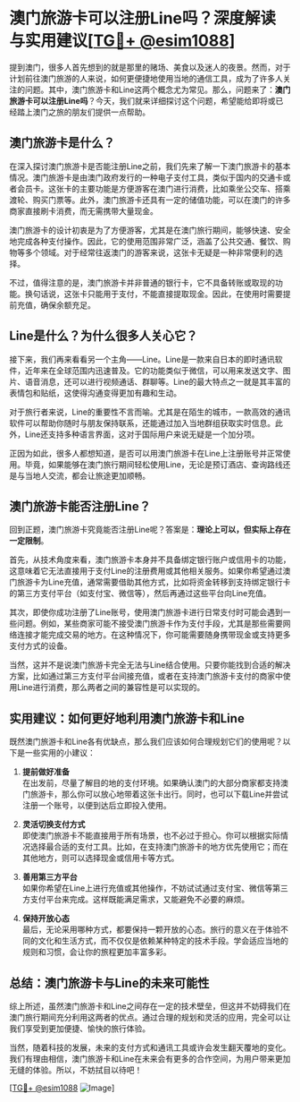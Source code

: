 # 澳门旅游卡可以注册Line吗？深度解读与实用建议[[TG💪+ @esim1088](https://t.me/s/esim1088)]

提到澳门，很多人首先想到的就是那里的赌场、美食以及迷人的夜景。然而，对于计划前往澳门旅游的人来说，如何更便捷地使用当地的通信工具，成为了许多人关注的问题。其中，澳门旅游卡和Line这两个概念尤为常见。那么，问题来了：**澳门旅游卡可以注册Line吗**？今天，我们就来详细探讨这个问题，希望能给即将或已经踏上澳门之旅的朋友们提供一点帮助。

## 澳门旅游卡是什么？

在深入探讨澳门旅游卡是否能注册Line之前，我们先来了解一下澳门旅游卡的基本情况。澳门旅游卡是由澳门政府发行的一种电子支付工具，类似于国内的交通卡或者会员卡。这张卡的主要功能是方便游客在澳门进行消费，比如乘坐公交车、搭乘渡轮、购买门票等。此外，澳门旅游卡还具有一定的储值功能，可以在澳门的许多商家直接刷卡消费，而无需携带大量现金。

澳门旅游卡的设计初衷是为了方便游客，尤其是在澳门旅行期间，能够快速、安全地完成各种支付操作。因此，它的使用范围非常广泛，涵盖了公共交通、餐饮、购物等多个领域。对于经常往返澳门的游客来说，这张卡无疑是一种非常便利的选择。

不过，值得注意的是，澳门旅游卡并非普通的银行卡，它不具备转账或取现的功能。换句话说，这张卡只能用于支付，不能直接提取现金。因此，在使用时需要提前充值，确保余额充足。

## Line是什么？为什么很多人关心它？

接下来，我们再来看看另一个主角——Line。Line是一款来自日本的即时通讯软件，近年来在全球范围内迅速普及。它的功能类似于微信，可以用来发送文字、图片、语音消息，还可以进行视频通话、群聊等。Line的最大特点之一就是其丰富的表情包和贴纸，这使得沟通变得更加有趣和生动。

对于旅行者来说，Line的重要性不言而喻。尤其是在陌生的城市，一款高效的通讯软件可以帮助你随时与朋友保持联系，还能通过加入当地群组获取实时信息。此外，Line还支持多种语言界面，这对于国际用户来说无疑是一个加分项。

正因为如此，很多人都想知道，是否可以用澳门旅游卡在Line上注册账号并正常使用。毕竟，如果能够在澳门旅行期间轻松使用Line，无论是预订酒店、查询路线还是与当地人交流，都会让旅途更加顺畅。

## 澳门旅游卡能否注册Line？

回到正题，澳门旅游卡究竟能否注册Line呢？答案是：**理论上可以，但实际上存在一定限制**。

首先，从技术角度来看，澳门旅游卡本身并不具备绑定银行账户或信用卡的功能，这意味着它无法直接用于支付Line的注册费用或其他相关服务。如果你希望通过澳门旅游卡为Line充值，通常需要借助其他方式，比如将资金转移到支持绑定银行卡的第三方支付平台（如支付宝、微信等），然后再通过这些平台向Line充值。

其次，即使你成功注册了Line账号，使用澳门旅游卡进行日常支付时可能会遇到一些问题。例如，某些商家可能不接受澳门旅游卡作为支付手段，尤其是那些需要网络连接才能完成交易的地方。在这种情况下，你可能需要随身携带现金或支持更多支付方式的设备。

当然，这并不是说澳门旅游卡完全无法与Line结合使用。只要你能找到合适的解决方案，比如通过第三方支付平台间接充值，或者在支持澳门旅游卡支付的商家中使用Line进行消费，那么两者之间的兼容性是可以实现的。

## 实用建议：如何更好地利用澳门旅游卡和Line

既然澳门旅游卡和Line各有优缺点，那么我们应该如何合理规划它们的使用呢？以下是一些实用的小建议：

1. **提前做好准备**  
   在出发前，尽量了解目的地的支付环境。如果确认澳门的大部分商家都支持澳门旅游卡，那么你可以放心地带着这张卡出行。同时，也可以下载Line并尝试注册一个账号，以便到达后立即投入使用。

2. **灵活切换支付方式**  
   即使澳门旅游卡不能直接用于所有场景，也不必过于担心。你可以根据实际情况选择最合适的支付工具。比如，在支持澳门旅游卡的地方优先使用它；而在其他地方，则可以选择现金或信用卡等方式。

3. **善用第三方平台**  
   如果你希望在Line上进行充值或其他操作，不妨试试通过支付宝、微信等第三方支付平台来完成。这样既能满足需求，又能避免不必要的麻烦。

4. **保持开放心态**  
   最后，无论采用哪种方式，都要保持一颗开放的心态。旅行的意义在于体验不同的文化和生活方式，而不仅仅是依赖某种特定的技术手段。学会适应当地的规则和习惯，会让你的旅程更加丰富多彩。

## 总结：澳门旅游卡与Line的未来可能性

综上所述，虽然澳门旅游卡和Line之间存在一定的技术壁垒，但这并不妨碍我们在澳门旅行期间充分利用这两者的优点。通过合理的规划和灵活的应用，完全可以让我们享受到更加便捷、愉快的旅行体验。

当然，随着科技的发展，未来的支付方式和通讯工具或许会发生翻天覆地的变化。我们有理由相信，澳门旅游卡和Line在未来会有更多的合作空间，为用户带来更加无缝的体验。所以，不妨拭目以待吧！

[[TG💪+ @esim1088](https://t.me/s/esim1088) ![Image](https://i.postimg.cc/4NQfJmqS/Snipaste-2025-05-13-00-14-12.png)]